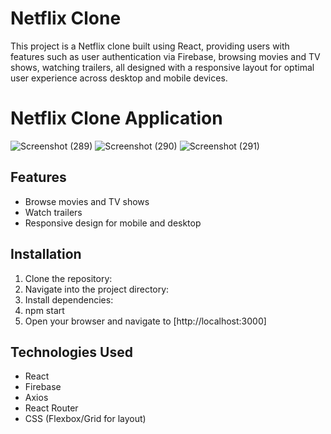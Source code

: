 # Netflix Clone
This project is a Netflix clone built using React, providing users with features such as user authentication via Firebase, browsing movies and TV shows, watching trailers, all designed with a responsive layout for optimal user experience across desktop and mobile devices.
# Netflix Clone Application
![Screenshot (289)](https://github.com/amalsaj/Netflix_Clone-using-React/assets/103961626/942f6f53-16a8-4333-b3f7-8fd9eb30d594)
![Screenshot (290)](https://github.com/amalsaj/Netflix_Clone-using-React/assets/103961626/62a6fdb2-7421-47db-8bd7-86c0b0a0900d)
![Screenshot (291)](https://github.com/amalsaj/Netflix_Clone-using-React/assets/103961626/348ac8ee-7c4d-4a8c-9384-6f7b6d86b91c)




## Features

- Browse movies and TV shows
- Watch trailers
- Responsive design for mobile and desktop

## Installation

1. Clone the repository:
2. Navigate into the project directory:
3. Install dependencies:
4. npm start
4. Open your browser and navigate to [http://localhost:3000]

## Technologies Used

- React
- Firebase
- Axios
- React Router
- CSS (Flexbox/Grid for layout)
